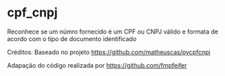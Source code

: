 # cpf_cnpj
Reconhece se um númro fornecido é um CPF ou CNPJ válido e formata de acordo com o tipo de documento identificado


Créditos:
Baseado no projeto https://github.com/matheuscas/pycpfcnpj

Adapação do código realizada por https://github.com/fmpfeifer

